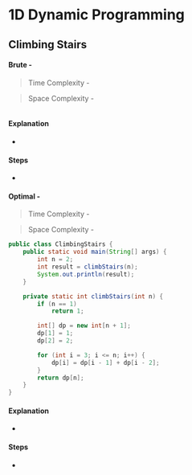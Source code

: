 # **1D Dynamic Programming**
## **Climbing Stairs**
>
#### Brute - 
>Time Complexity - 

>Space Complexity - 
```java

```
#### Explanation

-

#### Steps

-

#### Optimal -
>Time Complexity - 

>Space Complexity - 

```java
public class ClimbingStairs {
    public static void main(String[] args) {
        int n = 2;
        int result = climbStairs(n);
        System.out.println(result);
    }

    private static int climbStairs(int n) {
        if (n == 1)
            return 1;

        int[] dp = new int[n + 1];
        dp[1] = 1;
        dp[2] = 2;

        for (int i = 3; i <= n; i++) {
            dp[i] = dp[i - 1] + dp[i - 2];
        }
        return dp[n];
    }
}
```
#### Explanation

-

#### Steps

-